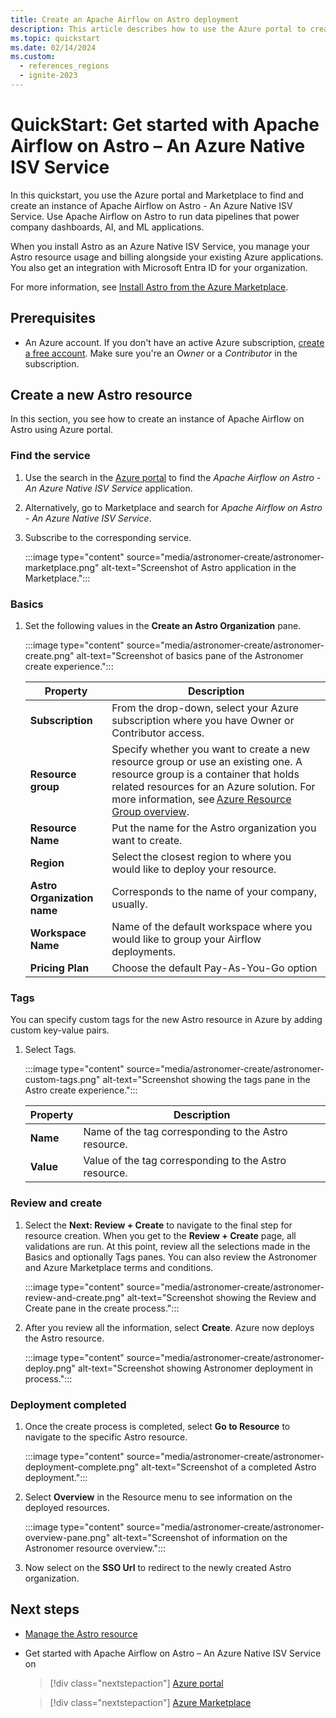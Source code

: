 ```yaml
---
title: Create an Apache Airflow on Astro deployment
description: This article describes how to use the Azure portal to create an instance of Apache Airflow on Astro - An Azure Native ISV Service.
ms.topic: quickstart
ms.date: 02/14/2024
ms.custom:
  - references_regions
  - ignite-2023
---
```


# QuickStart: Get started with Apache Airflow on Astro – An Azure Native ISV Service 

In this quickstart, you use the Azure portal and Marketplace to find and create an instance of Apache Airflow on Astro - An Azure Native ISV Service. Use Apache Airflow on Astro to run data pipelines that power company dashboards, AI, and ML applications.

When you install Astro as an Azure Native ISV Service, you manage your Astro resource usage and billing alongside your existing Azure applications. You also get an integration with Microsoft Entra ID for your organization.

For more information, see [Install Astro from the Azure Marketplace](https://docs.astronomer.io/astro/install-azure).

## Prerequisites

- An Azure account. If you don't have an active Azure subscription, [create a free account](https://azure.microsoft.com/free/). Make sure you're an _Owner_ or a _Contributor_ in the subscription.

## Create a new Astro resource

In this section, you see how to create an instance of Apache Airflow on Astro using Azure portal.

### Find the service

1. Use the search in the [Azure portal](https://portal.azure.com) to find the _Apache Airflow on Astro - An Azure Native ISV Service_ application.
2. Alternatively, go to Marketplace and search for _Apache Airflow on Astro - An Azure Native ISV Service_.
3. Subscribe to the corresponding service.

    :::image type="content" source="media/astronomer-create/astronomer-marketplace.png" alt-text="Screenshot of Astro application in the Marketplace.":::

### Basics

1. Set the following values in the **Create an Astro Organization** pane.

    :::image type="content" source="media/astronomer-create/astronomer-create.png" alt-text="Screenshot of basics pane of the Astronomer create experience.":::

    | Property  | Description |
    |---------|---------|
    | **Subscription**  | From the drop-down, select your Azure subscription where you have Owner or Contributor access. |
    | **Resource group**     | Specify whether you want to create a new resource group or use an existing one. A resource group is a container that holds related resources for an Azure solution. For more information, see [Azure Resource Group overview](/azure/azure-resource-manager/management/overview).|
    | **Resource Name**  | Put the name for the Astro organization you want to create. |
    | **Region** | Select the closest region to where you would like to deploy your resource. |
    | **Astro Organization name** | Corresponds to the name of your company, usually. |
    | **Workspace Name** | Name of the default workspace where you would like to group your Airflow deployments. |
    | **Pricing Plan**     | Choose the default Pay-As-You-Go option |

### Tags

You can specify custom tags for the new Astro resource in Azure by adding custom key-value pairs.

1. Select Tags.

    :::image type="content" source="media/astronomer-create/astronomer-custom-tags.png" alt-text="Screenshot showing the tags pane in the Astro create experience.":::

    | Property | Description |
    |----------| -------------|
    | **Name** | Name of the tag corresponding to the Astro resource. |
    | **Value** | Value of the tag corresponding to the Astro resource. |

### Review and create

1. Select the **Next: Review + Create** to navigate to the final step for resource creation. When you get to the **Review + Create** page, all validations are run. At this point, review all the selections made in the Basics and optionally Tags panes. You can also review the Astronomer and Azure Marketplace terms and conditions.  

    :::image type="content" source="media/astronomer-create/astronomer-review-and-create.png" alt-text="Screenshot showing the Review and Create pane in the create process.":::

1. After you review all the information, select **Create**. Azure now deploys the Astro resource.

   :::image type="content" source="media/astronomer-create/astronomer-deploy.png" alt-text="Screenshot showing Astronomer deployment in process.":::

### Deployment completed

1. Once the create process is completed, select **Go to Resource** to navigate to the specific Astro resource.

    :::image type="content" source="media/astronomer-create/astronomer-deployment-complete.png" alt-text="Screenshot of a completed Astro deployment.":::

1. Select **Overview** in the Resource menu to see information on the deployed resources.

    :::image type="content" source="media/astronomer-create/astronomer-overview-pane.png" alt-text="Screenshot of information on the Astronomer resource overview.":::

1. Now select on the **SSO Url** to redirect to the newly created Astro organization.

## Next steps

- [Manage the Astro resource](astronomer-manage.md)
- Get started with Apache Airflow on Astro – An Azure Native ISV Service on

    > [!div class="nextstepaction"]
    > [Azure portal](https://ms.portal.azure.com/?Azure_Marketplace_Astronomer_assettypeoptions=%7B%22Astronomer%22%3A%7B%22options%22%3A%22%22%7D%7D#browse/Astronomer.Astro%2Forganizations)

    > [!div class="nextstepaction"]
    > [Azure Marketplace](https://azuremarketplace.microsoft.com/en-us/marketplace/apps/astronomer1591719760654.astronomer?tab=Overview)
